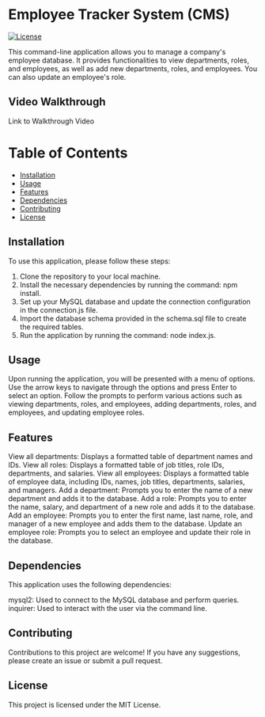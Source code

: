 # Employee Tracker System (CMS)
[![License](https://img.shields.io/badge/License-MIT-yellow.svg)](https://opensource.org/licenses/MIT)

This command-line application allows you to manage a company's employee database. It provides functionalities to view departments, roles, and employees, as well as add new departments, roles, and employees. You can also update an employee's role.

## Video Walkthrough

Link to Walkthrough Video

# Table of Contents
- [Installation](#installation)
- [Usage](#usage)
- [Features](#features)
- [Dependencies](#dependencies)
- [Contributing](#contributing)
- [License](#license)

## Installation

To use this application, please follow these steps:

1. Clone the repository to your local machine.
2. Install the necessary dependencies by running the command: npm install.
3. Set up your MySQL database and update the connection configuration in the connection.js file.
4. Import the database schema provided in the schema.sql file to create the required tables.
5. Run the application by running the command: node index.js.

## Usage

Upon running the application, you will be presented with a menu of options. Use the arrow keys to navigate through the options and press Enter to select an option. Follow the prompts to perform various actions such as viewing departments, roles, and employees, adding departments, roles, and employees, and updating employee roles.

## Features

View all departments: Displays a formatted table of department names and IDs.
View all roles: Displays a formatted table of job titles, role IDs, departments, and salaries.
View all employees: Displays a formatted table of employee data, including IDs, names, job titles, departments, salaries, and managers.
Add a department: Prompts you to enter the name of a new department and adds it to the database.
Add a role: Prompts you to enter the name, salary, and department of a new role and adds it to the database.
Add an employee: Prompts you to enter the first name, last name, role, and manager of a new employee and adds them to the database.
Update an employee role: Prompts you to select an employee and update their role in the database.

## Dependencies

This application uses the following dependencies:

mysql2: Used to connect to the MySQL database and perform queries.
inquirer: Used to interact with the user via the command line.

## Contributing

Contributions to this project are welcome! If you have any suggestions, please create an issue or submit a pull request.

## License

This project is licensed under the MIT License.